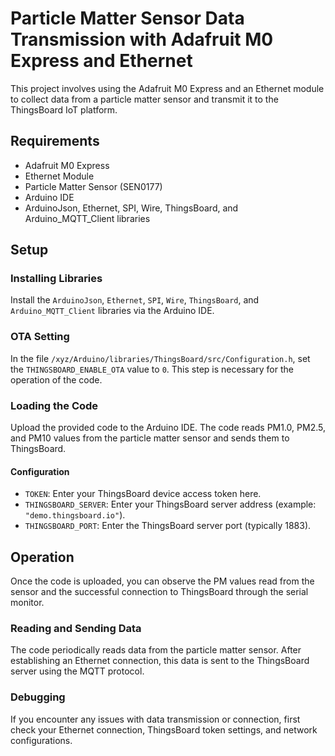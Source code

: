 

# Particle Matter Sensor Data Transmission with Adafruit M0 Express and Ethernet

This project involves using the Adafruit M0 Express and an Ethernet module to collect data from a particle matter sensor and transmit it to the ThingsBoard IoT platform.

## Requirements

- Adafruit M0 Express
- Ethernet Module
- Particle Matter Sensor (SEN0177)
- Arduino IDE
- ArduinoJson, Ethernet, SPI, Wire, ThingsBoard, and Arduino_MQTT_Client libraries

## Setup

### Installing Libraries

Install the `ArduinoJson`, `Ethernet`, `SPI`, `Wire`, `ThingsBoard`, and `Arduino_MQTT_Client` libraries via the Arduino IDE.

### OTA Setting

In the file `/xyz/Arduino/libraries/ThingsBoard/src/Configuration.h`, set the `THINGSBOARD_ENABLE_OTA` value to `0`. This step is necessary for the operation of the code.

### Loading the Code

Upload the provided code to the Arduino IDE. The code reads PM1.0, PM2.5, and PM10 values from the particle matter sensor and sends them to ThingsBoard.

#### Configuration

- `TOKEN`: Enter your ThingsBoard device access token here.
- `THINGSBOARD_SERVER`: Enter your ThingsBoard server address (example: `"demo.thingsboard.io"`).
- `THINGSBOARD_PORT`: Enter the ThingsBoard server port (typically 1883).

## Operation

Once the code is uploaded, you can observe the PM values read from the sensor and the successful connection to ThingsBoard through the serial monitor.

### Reading and Sending Data

The code periodically reads data from the particle matter sensor. After establishing an Ethernet connection, this data is sent to the ThingsBoard server using the MQTT protocol.

### Debugging

If you encounter any issues with data transmission or connection, first check your Ethernet connection, ThingsBoard token settings, and network configurations.

